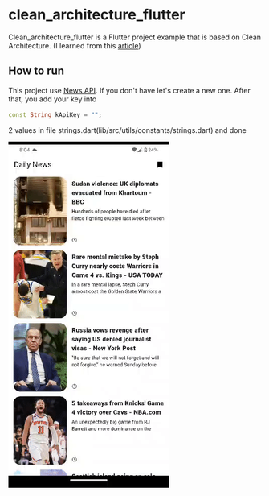 # clean_architecture_flutter

Clean_architecture_flutter is a Flutter project example that is based on Clean Architecture. (I learned from this [article](https://devmuaz.medium.com/flutter-clean-architecture-series-part-1-d2d4c2e75c47))

## How to run

This project use [News API](https://newsapi.org/docs/get-started). If you don't have let's create a new one. After that, you add your key into 
```dart
const String kApiKey = "";
```
2 values in file strings.dart(lib/src/utils/constants/strings.dart) and done

![](https://github.com/kiji1340/news_app_flutter/blob/main/gif/ezgif-4-0e6276ed72.gif)

